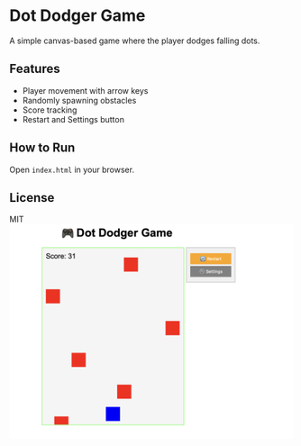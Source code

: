 # Dot Dodger Game

A simple canvas-based game where the player dodges falling dots.

## Features

- Player movement with arrow keys
- Randomly spawning obstacles
- Score tracking
- Restart and Settings button

## How to Run

Open `index.html` in your browser.

## License

MIT
![alt text](image.png)

